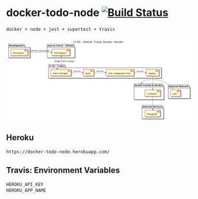 # docker-todo-node [![Build Status](https://travis-ci.org/amitsaran/docker-todo-node.svg?branch=master)](https://travis-ci.org/amitsaran/docker-todo-node)
    docker + node + jest + supertest + travis
    
### ![alt text](./myassets/images/docker-todo-node.png "CI CD workflow")


## Heroku 
    https://docker-todo-node.herokuapp.com/

## Travis: Environment Variables
    HEROKU_API_KEY
    HEROKU_APP_NAME


